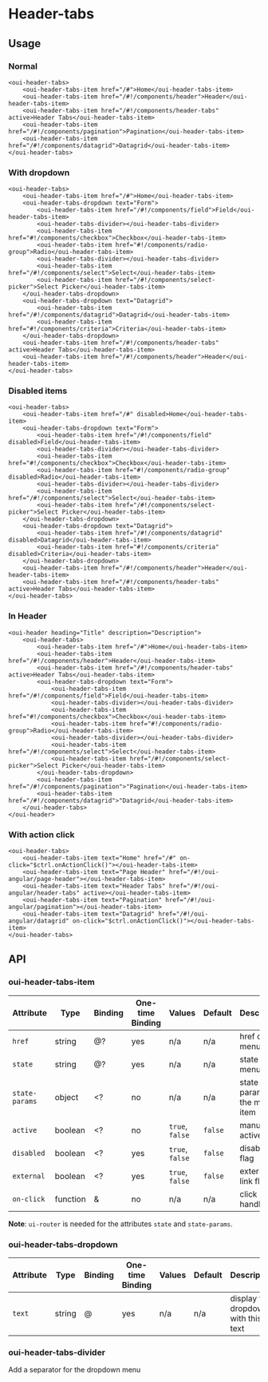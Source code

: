# Header-tabs

## Usage

### Normal

```html:preview
<oui-header-tabs>
    <oui-header-tabs-item href="/#">Home</oui-header-tabs-item>
    <oui-header-tabs-item href="/#!/components/header">Header</oui-header-tabs-item>
    <oui-header-tabs-item href="/#!/components/header-tabs" active>Header Tabs</oui-header-tabs-item>
    <oui-header-tabs-item href="/#!/components/pagination">Pagination</oui-header-tabs-item>
    <oui-header-tabs-item href="/#!/components/datagrid">Datagrid</oui-header-tabs-item>
</oui-header-tabs>
```

### With dropdown
```html:preview
<oui-header-tabs>
    <oui-header-tabs-item href="/#">Home</oui-header-tabs-item>
    <oui-header-tabs-dropdown text="Form">
        <oui-header-tabs-item href="/#!/components/field">Field</oui-header-tabs-item>
        <oui-header-tabs-divider></oui-header-tabs-divider>
        <oui-header-tabs-item href="#!/components/checkbox">Checkbox</oui-header-tabs-item>
        <oui-header-tabs-item href="#!/components/radio-group">Radio</oui-header-tabs-item>
        <oui-header-tabs-divider></oui-header-tabs-divider>
        <oui-header-tabs-item href="/#!/components/select">Select</oui-header-tabs-item>
        <oui-header-tabs-item href="/#!/components/select-picker">Select Picker</oui-header-tabs-item>
    </oui-header-tabs-dropdown>
    <oui-header-tabs-dropdown text="Datagrid">
        <oui-header-tabs-item href="/#!/components/datagrid">Datagrid</oui-header-tabs-item>
        <oui-header-tabs-item href="#!/components/criteria">Criteria</oui-header-tabs-item>
    </oui-header-tabs-dropdown>
    <oui-header-tabs-item href="/#!/components/header-tabs" active>Header Tabs</oui-header-tabs-item>
    <oui-header-tabs-item href="/#!/components/header">Header</oui-header-tabs-item>
</oui-header-tabs>
```

### Disabled items

```html:preview
<oui-header-tabs>
    <oui-header-tabs-item href="/#" disabled>Home</oui-header-tabs-item>
    <oui-header-tabs-dropdown text="Form">
        <oui-header-tabs-item href="/#!/components/field" disabled>Field</oui-header-tabs-item>
        <oui-header-tabs-divider></oui-header-tabs-divider>
        <oui-header-tabs-item href="#!/components/checkbox">Checkbox</oui-header-tabs-item>
        <oui-header-tabs-item href="#!/components/radio-group" disabled>Radio</oui-header-tabs-item>
        <oui-header-tabs-divider></oui-header-tabs-divider>
        <oui-header-tabs-item href="/#!/components/select">Select</oui-header-tabs-item>
        <oui-header-tabs-item href="/#!/components/select-picker">Select Picker</oui-header-tabs-item>
    </oui-header-tabs-dropdown>
    <oui-header-tabs-dropdown text="Datagrid">
        <oui-header-tabs-item href="/#!/components/datagrid" disabled>Datagrid</oui-header-tabs-item>
        <oui-header-tabs-item href="#!/components/criteria" disabled>Criteria</oui-header-tabs-item>
    </oui-header-tabs-dropdown>
    <oui-header-tabs-item href="/#!/components/header">Header</oui-header-tabs-item>
    <oui-header-tabs-item href="/#!/components/header-tabs" active>Header Tabs</oui-header-tabs-item>
</oui-header-tabs>
```

### In Header

```html:preview
<oui-header heading="Title" description="Description">
    <oui-header-tabs>
        <oui-header-tabs-item href="/#">Home</oui-header-tabs-item>
        <oui-header-tabs-item href="/#!/components/header">Header</oui-header-tabs-item>
        <oui-header-tabs-item href="/#!/components/header-tabs" active>Header Tabs</oui-header-tabs-item>
        <oui-header-tabs-dropdown text="Form">
            <oui-header-tabs-item href="/#!/components/field">Field</oui-header-tabs-item>
            <oui-header-tabs-divider></oui-header-tabs-divider>
            <oui-header-tabs-item href="#!/components/checkbox">Checkbox</oui-header-tabs-item>
            <oui-header-tabs-item href="#!/components/radio-group">Radio</oui-header-tabs-item>
            <oui-header-tabs-divider></oui-header-tabs-divider>
            <oui-header-tabs-item href="/#!/components/select">Select</oui-header-tabs-item>
            <oui-header-tabs-item href="/#!/components/select-picker">Select Picker</oui-header-tabs-item>
        </oui-header-tabs-dropdown>
        <oui-header-tabs-item href="/#!/components/pagination">"Pagination</oui-header-tabs-item>
        <oui-header-tabs-item href="/#!/components/datagrid">"Datagrid</oui-header-tabs-item>
    </oui-header-tabs>
</oui-header>
```

### With action click

```html:preview
<oui-header-tabs>
    <oui-header-tabs-item text="Home" href="/#" on-click="$ctrl.onActionClick()"></oui-header-tabs-item>
    <oui-header-tabs-item text="Page Header" href="/#!/oui-angular/page-header"></oui-header-tabs-item>
    <oui-header-tabs-item text="Header Tabs" href="/#!/oui-angular/header-tabs" active></oui-header-tabs-item>
    <oui-header-tabs-item text="Pagination" href="/#!/oui-angular/pagination"></oui-header-tabs-item>
    <oui-header-tabs-item text="Datagrid" href="/#!/oui-angular/datagrid" on-click="$ctrl.onActionClick()"></oui-header-tabs-item>
</oui-header-tabs>
```

## API

### oui-header-tabs-item

| Attribute       | Type      | Binding   | One-time Binding  | Values            | Default   | Description
| ----            | ----      | ----      | ----              | ----              | ----      | ----
| `href`          | string    | @?        | yes               | n/a               | n/a       | href of the menu item
| `state`         | string    | @?        | yes               | n/a               | n/a       | state of the menu item
| `state-params`  | object    | <?        | no                | n/a               | n/a       | state params of the menu item
| `active`        | boolean   | <?        | no                | `true`, `false`   | `false`   | manual active flag
| `disabled`      | boolean   | <?        | yes               | `true`, `false`   | `false`   | disabled flag
| `external`      | boolean   | <?        | yes               | `true`, `false`   | `false`   | external link flag
| `on-click`      | function  | &         | no                | n/a               | n/a       | click handler

**Note**: `ui-router` is needed for the attributes `state` and `state-params`.

### oui-header-tabs-dropdown

| Attribute       | Type      | Binding   | One-time Binding  | Values            | Default   | Description
| ----            | ----      | ----      | ----              | ----              | ----      | ----
| `text`          | string    | @         | yes               | n/a               | n/a       | display the dropdown with this text

### oui-header-tabs-divider

Add a separator for the dropdown menu
